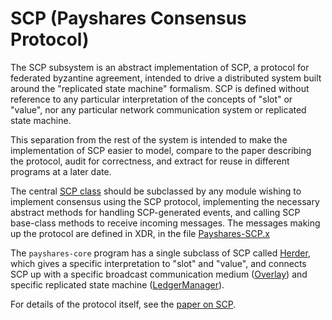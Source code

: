 # SCP (Payshares Consensus Protocol)

The SCP subsystem is an abstract implementation of SCP, a protocol for federated
byzantine agreement, intended to drive a distributed system built around the
"replicated state machine" formalism. SCP is defined without reference to any
particular interpretation of the concepts of "slot" or "value", nor any
particular network communication system or replicated state machine.

This separation from the rest of the system is intended to make the
implementation of SCP easier to model, compare to the paper describing the
protocol, audit for correctness, and extract for reuse in different programs at
a later date.

The central [SCP class](SCP.h) should be subclassed by any module wishing to
implement consensus using the SCP protocol, implementing the necessary abstract
methods for handling SCP-generated events, and calling SCP base-class methods to
receive incoming messages. The messages making up the protocol are defined in
XDR, in the file [Payshares-SCP.x](../xdr/Payshares-SCP.x)

The `payshares-core` program has a single subclass of SCP called
[Herder](../herder), which gives a specific interpretation to "slot" and
"value", and connects SCP up with a specific broadcast communication medium
([Overlay](../overlay)) and specific replicated state machine
([LedgerManager](../ledger)).

For details of the protocol itself, see the [paper on SCP](https://www.payshares.org/papers/payshares-consensus-protocol.pdf).
